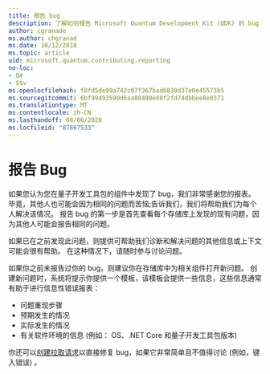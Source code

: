 ```yaml
---
title: 报告 bug
description: 了解如何报告 Microsoft Quantum Development Kit (QDK) 的 bug 或问题。
author: cgranade
ms.author: chgranad
ms.date: 10/12/2018
ms.topic: article
uid: microsoft.quantum.contributing.reporting
no-loc:
- Q#
- $$v
ms.openlocfilehash: f8fd5de99a742c07f367bad6830d37e0e45573b5
ms.sourcegitcommit: 6bf99d93590d6aa80490e88f2fd74dbbee8e0371
ms.translationtype: MT
ms.contentlocale: zh-CN
ms.lasthandoff: 08/06/2020
ms.locfileid: "87867533"
---
```

# <a name="reporting-bugs"></a>报告 Bug #

如果您认为您在量子开发工具包的组件中发现了 bug，我们非常感谢您的报表。
毕竟，其他人也可能会因为相同的问题而苦恼;告诉我们，我们将帮助我们为每个人解决该情况。
报告 bug 的第一步是首先查看每个存储库上发现的现有问题，因为其他人可能会报告相同的问题。

如果已在之前发现此问题，则提供可帮助我们诊断和解决问题的其他信息或上下文可能会很有帮助。
在这种情况下，请随时参与讨论问题。

如果你之前未报告过你的 bug，则建议你在存储库中为相关组件打开新问题。
创建新问题时，系统将提示你提供一个模板，该模板会提供一些信息，这些信息通常有助于进行信息性错误报表：

- 问题重现步骤
- 预期发生的情况
- 实际发生的情况
- 有关软件环境的信息 (例如： OS、.NET Core 和量子开发工具包版本) 

你还可以[创建拉取请求](https://help.github.com/articles/about-pull-requests/)以直接修复 bug，如果它非常简单且不值得讨论 (例如，键入错误) 。

